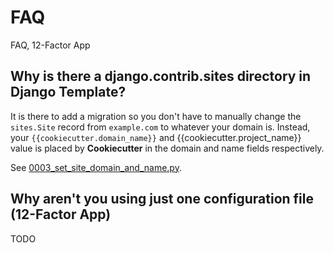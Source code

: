 FAQ
====

FAQ, 12-Factor App


Why is there a django.contrib.sites directory in Django Template?
-----------------------------------------------------------------

It is there to add a migration so you don't have to manually 
change the ``sites.Site`` record from ``example.com`` to whatever your 
domain is. Instead, your ``{{cookiecutter.domain_name}}`` and 
{{cookiecutter.project_name}} value is placed by **Cookiecutter** in the 
domain and name fields respectively.

See [0003_set_site_domain_and_name.py](https://github.com/witold-gren/django-template/blob/master/%7B%7Bcookiecutter.project_slug%7D%7D/backend/%7B%7Bcookiecutter.project_slug%7D%7D/contrib/sites/migrations/0003_set_site_domain_and_name.py).


Why aren't you using just one configuration file (12-Factor App)
----------------------------------------------------------------

TODO
